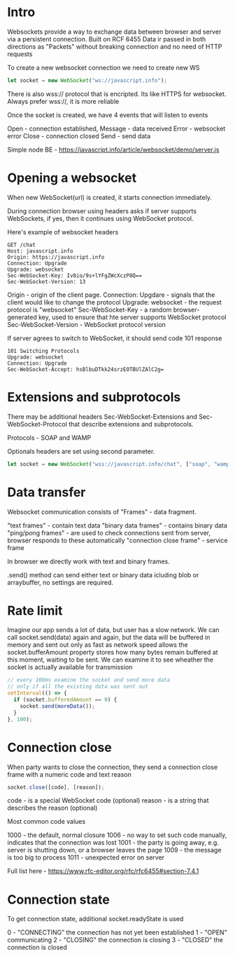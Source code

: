 # Intro

Websockets provide a way to exchange data between browser and server via a persistent connection. Built on RCF 6455
Data ir passed in both directions as "Packets" without breaking connection and no need of HTTP requests

To create a new websocket connection we need to create new WS
```javascript
let socket = new WebSocket("ws://javascript.info");
```
There is also wss:// protocol that is encripted. Its like HTTPS for websocket.
Always prefer wss://, it is more reliable

Once the socket is created, we have 4 events that will listen to events

Open - connection established,
Message - data received
Error - websocket error
Close - connection closed
Send - send data

Simple node BE - https://javascript.info/article/websocket/demo/server.js

# Opening a websocket

When new WebSocket(url) is created, it starts connection immediately.

During connection browser using headers asks if server supports WebSockets, if yes, then it continues using WebSocket protocol.

Here's example of websocket headers

```text
GET /chat
Host: javascript.info
Origin: https://javascript.info
Connection: Upgrade
Upgrade: websocket
Sec-WebSocket-Key: Iv8io/9s+lYFgZWcXczP8Q==
Sec-WebSocket-Version: 13
```

Origin - origin of the client page.
Connection: Upgdare - signals that the client would like to change the protocol
Upgrade: websocket - the request protocol is "websocket"
Sec-WebSocket-Key - a random browser-generated key, used to ensure that hte server supports WebSocket protocol
Sec-WebSocket-Version - WebSocket protocol version

If server agrees to switch to WebSocket, it should send code 101 response

```text
101 Switching Protocols
Upgrade: websocket
Connection: Upgrade
Sec-WebSocket-Accept: hsBlbuDTkk24srzEOTBUlZAlC2g=
```

# Extensions and subprotocols

There may be additional headers Sec-WebSocket-Extensions and Sec-WebSocket-Protocol that describe extensions and subprotocols.

Protocols - SOAP and WAMP

Optionals headers are set using second parameter.

```javascript
let socket = new WebSocket("wss://javascript.info/chat", ["soap", "wamp"]);
```

# Data transfer

Websocket communication consists of "Frames" - data fragment.

"text frames" - contain text data
"binary data frames" - contains binary data
"ping/pong frames" - are used to check connections sent from server, browser responds to these automatically
"connection close frame" - service frame

In browser we directly work with text and binary frames.

.send() method can send either text or binary data icluding blob or arraybuffer, no settings are required.

# Rate limit

Imagine our app sends a lot of data, but user has a slow network.
We can call socket.send(data) again and again, but the data will be buffered in memory and sent out only as fast as network speed allows
the socket.bufferAmount property stores how many bytes remain buffered at this moment, waiting to be sent.
We can examine it to see wheather the socket is actually available for transmission

```javascript
// every 100ms examine the socket and send more data
// only if all the existing data was sent out
setInterval(() => {
  if (socket.bufferedAmount == 0) {
    socket.send(moreData());
  }
}, 100);
```

# Connection close

When party wants to close the connection, they send a connection close frame with a numeric code and text reason

```javascript
socket.close([code], [reason]);
```

code - is a special WebSocket code (optional)
reason - is a string that describes the reason (optional)

Most common code values

1000 - the default, normal closure
1006 - no way to set such code manually, indicates that the connection was lost
1001 - the party is going away, e.g. server is shutting down, or a browser leaves the page
1009 - the message is too big to process
1011 - unexpected error on server

Full list here - https://www.rfc-editor.org/rfc/rfc6455#section-7.4.1

# Connection state

To get connection state, additional socket.readyState is used

0 - "CONNECTING" the connection has not yet been established
1 - "OPEN" communicating
2 - "CLOSING" the connection is closing
3 - "CLOSED" the connection is closed